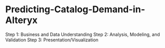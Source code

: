 # Predicting-Catalog-Demand-in-Alteryx

Step 1: Business and Data Understanding 
Step 2: Analysis, Modeling, and Validation 
Step 3: Presentation/Visualization
